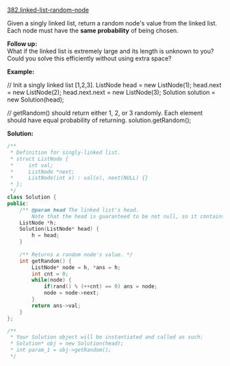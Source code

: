 [382.linked-list-random-node](https://leetcode.com/problems/linked-list-random-node/)  

Given a singly linked list, return a random node's value from the linked list. Each node must have the **same probability** of being chosen.

**Follow up:**  
What if the linked list is extremely large and its length is unknown to you? Could you solve this efficiently without using extra space?

**Example:**

// Init a singly linked list \[1,2,3\].
ListNode head = new ListNode(1);
head.next = new ListNode(2);
head.next.next = new ListNode(3);
Solution solution = new Solution(head);

// getRandom() should return either 1, 2, or 3 randomly. Each element should have equal probability of returning.
solution.getRandom();  



**Solution:**  

```cpp
/**
 * Definition for singly-linked list.
 * struct ListNode {
 *     int val;
 *     ListNode *next;
 *     ListNode(int x) : val(x), next(NULL) {}
 * };
 */
class Solution {
public:
    /** @param head The linked list's head.
        Note that the head is guaranteed to be not null, so it contains at least one node. */
    ListNode *h;
    Solution(ListNode* head) {
        h = head;
    }
    
    /** Returns a random node's value. */
    int getRandom() {
        ListNode* node = h, *ans = h;
        int cnt = 0;
        while(node) {
            if(rand() % (++cnt) == 0) ans = node;
            node = node->next;
        }
        return ans->val;
    }
};

/**
 * Your Solution object will be instantiated and called as such:
 * Solution* obj = new Solution(head);
 * int param_1 = obj->getRandom();
 */
```
      